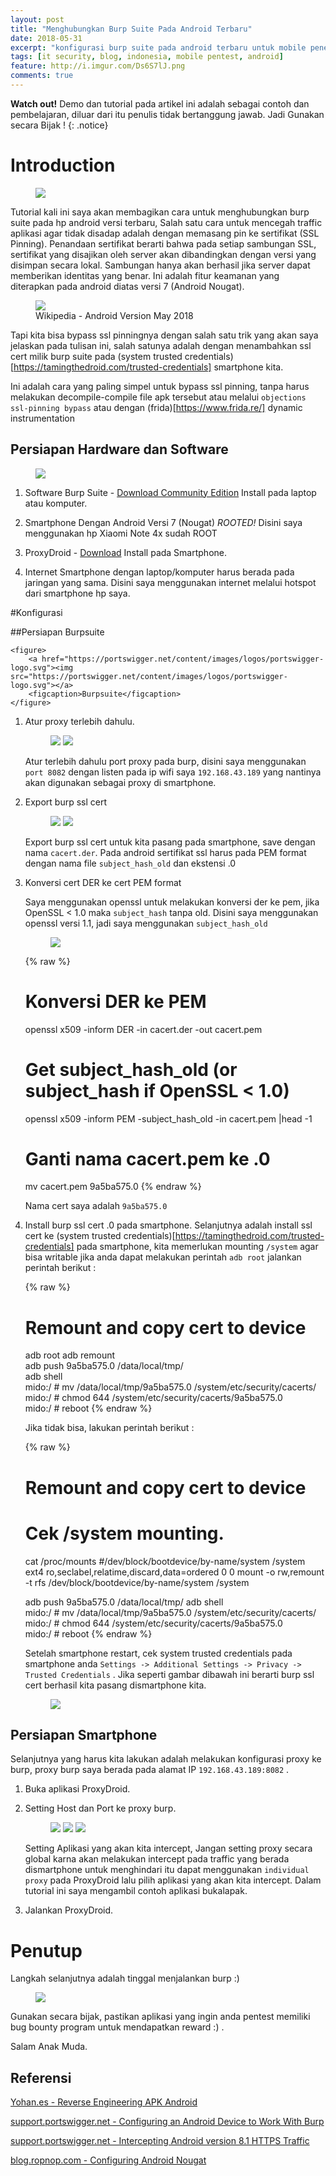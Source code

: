 ```yaml
---
layout: post
title: "Menghubungkan Burp Suite Pada Android Terbaru"
date: 2018-05-31
excerpt: "konfigurasi burp suite pada android terbaru untuk mobile penetration testing"
tags: [it security, blog, indonesia, mobile pentest, android]
feature: http://i.imgur.com/Ds6S7lJ.png
comments: true
---
```

**Watch out!** Demo dan tutorial pada artikel ini adalah sebagai contoh dan pembelajaran, diluar dari itu penulis tidak bertanggung jawab. Jadi Gunakan secara Bijak !
{: .notice}

# Introduction
<figure>
	<a href="https://appsec-labs.com/wp-content/uploads/2014/06/3-main-mobiles-os-002-280x300.png"><img src="https://appsec-labs.com/wp-content/uploads/2014/06/3-main-mobiles-os-002-280x300.png"></a>
</figure>

Tutorial kali ini saya akan membagikan cara untuk menghubungkan burp suite pada hp android versi terbaru, Salah satu cara untuk mencegah traffic aplikasi agar tidak disadap adalah dengan memasang pin ke sertifikat (SSL Pinning). Penandaan sertifikat berarti bahwa pada setiap sambungan SSL, sertifikat yang disajikan oleh server akan dibandingkan dengan versi yang disimpan secara lokal. Sambungan hanya akan berhasil jika server dapat memberikan identitas yang benar. Ini adalah fitur keamanan yang diterapkan pada android diatas versi 7 (Android Nougat).

<figure>
	<a href="https://en.wikipedia.org/wiki/Android_version_history"><img src="/images/android-version.PNG"></a>
	<figcaption>Wikipedia - Android Version May 2018</figcaption>
</figure>

Tapi kita bisa bypass ssl pinningnya dengan salah satu trik yang akan saya jelaskan pada tulisan ini, salah satunya adalah dengan menambahkan ssl cert milik burp suite pada (system trusted credentials)[https://tamingthedroid.com/trusted-credentials] smartphone kita. 

Ini adalah cara yang paling simpel untuk bypass ssl pinning, tanpa harus melakukan decompile-compile file apk tersebut atau melalui `objections ssl-pinning bypass` atau dengan (frida)[https://www.frida.re/] dynamic instrumentation

## Persiapan Hardware dan Software
<figure>
	<a href="http://www.redcross.org/images/MEDIA_CustomProductCatalog/m21071267_Oregon-SW-Washington-Prepare-Initiative_8824_763x260.jpg"><img src="http://www.redcross.org/images/MEDIA_CustomProductCatalog/m21071267_Oregon-SW-Washington-Prepare-Initiative_8824_763x260.jpg"></a>
</figure>

1. Software Burp Suite - [Download Community Edition](https://portswigger.net/burp/communitydownload)
   Install pada laptop atau komputer.

2. Smartphone Dengan Android Versi 7 (Nougat) *ROOTED!*
   Disini saya menggunakan hp Xiaomi Note 4x sudah ROOT 

3. ProxyDroid - [Download](https://play.google.com/store/apps/details?id=org.proxydroid&hl=en)
   Install pada Smartphone.

4. Internet
   Smartphone dengan laptop/komputer harus berada pada jaringan yang sama. Disini saya menggunakan internet melalui hotspot dari smartphone hp saya. 

#Konfigurasi

##Persiapan Burpsuite

	<figure>
		<a href="https://portswigger.net/content/images/logos/portswigger-logo.svg"><img src="https://portswigger.net/content/images/logos/portswigger-logo.svg"></a>
		<figcaption>Burpsuite</figcaption>
	</figure>

1. Atur proxy terlebih dahulu.

	<figure class="half">
		<a href="/images/configure-burp-proxy.PNG"><img src="/images/configure-burp-proxy.PNG"></a>
		<a href="/images/configure-burp-proxy-final.PNG"><img src="/images/configure-burp-proxy-final.PNG"></a>
	</figure>

	Atur terlebih dahulu port proxy pada burp, disini saya menggunakan `port 8082` dengan listen pada ip wifi saya `192.168.43.189` yang nantinya akan digunakan sebagai proxy di smartphone.

2. Export burp ssl cert

	<figure class="half">
		<a href="/images/export-burp-cert.PNG"><img src="/images/export-burp-cert.PNG"></a>
		<a href="/images/export-burp-cert-save.PNG"><img src="/images/export-burp-cert-save.PNG"></a>
	</figure>

	Export burp ssl cert untuk kita pasang pada smartphone, save dengan nama `cacert.der`.
	Pada android sertifikat ssl harus pada PEM format dengan nama file `subject_hash_old` dan ekstensi .0 

3. Konversi cert DER ke cert PEM format
	
	Saya menggunakan openssl untuk melakukan konversi der ke pem, jika OpenSSL < 1.0 maka `subject_hash` tanpa old. 
	Disini saya menggunakan openssl versi 1.1, jadi saya menggunakan `subject_hash_old`

	<figure >
		<a href="/images/openssl-version-1.1.PNG"><img src="/images/openssl-version-1.1.PNG"></a>
	</figure>

	{% raw %}
	# Konversi DER ke PEM
	openssl x509 -inform DER -in cacert.der -out cacert.pem

	# Get subject_hash_old (or subject_hash if OpenSSL < 1.0)
	openssl x509 -inform PEM -subject_hash_old -in cacert.pem |head -1

	# Ganti nama cacert.pem ke <hash>.0
	mv cacert.pem 9a5ba575.0
	{% endraw %} 

	Nama cert saya adalah `9a5ba575.0`

4. Install burp ssl cert <hash>.0 pada smartphone.
	Selanjutnya adalah install ssl cert ke (system trusted credentials)[https://tamingthedroid.com/trusted-credentials] pada smartphone, kita memerlukan mounting `/system` agar bisa writable jika anda dapat melakukan perintah `adb root` jalankan perintah berikut : 

    {% raw %}
    # Remount and copy cert to device
    adb root
    adb remount  
    adb push 9a5ba575.0 /data/local/tmp/  
    adb shell  
    mido:/ # mv /data/local/tmp/9a5ba575.0 /system/etc/security/cacerts/  
    mido:/ # chmod 644 /system/etc/security/cacerts/9a5ba575.0  
    mido:/ # reboot 
    {% endraw %} 

    Jika tidak bisa, lakukan perintah berikut : 

    {% raw %}
    # Remount and copy cert to device
    # Cek /system mounting.
    cat /proc/mounts
    #/dev/block/bootdevice/by-name/system /system ext4 ro,seclabel,relatime,discard,data=ordered 0 0
    mount -o rw,remount -t rfs /dev/block/bootdevice/by-name/system /system

    adb push 9a5ba575.0 /data/local/tmp/
    adb shell  
    mido:/ # mv /data/local/tmp/9a5ba575.0 /system/etc/security/cacerts/  
    mido:/ # chmod 644 /system/etc/security/cacerts/9a5ba575.0  
    mido:/ # reboot 
    {% endraw %} 

    Setelah smartphone restart, cek system trusted credentials pada smartphone anda `Settings -> Additional Settings -> Privacy -> Trusted Credentials` . Jika seperti gambar dibawah ini berarti burp ssl cert berhasil kita pasang dismartphone kita.

    <figure>
    	<a href="/images/check-trusted-credentials.jpg"><img src="/images/check-trusted-credentials.jpg"></a>
	</figure>

## Persiapan Smartphone
Selanjutnya yang harus kita lakukan adalah melakukan konfigurasi proxy ke burp, proxy burp saya berada pada alamat IP `192.168.43.189:8082` .

1. Buka aplikasi ProxyDroid.

2. Setting Host dan Port ke proxy burp.
	<figure class="half">
		<a href="/images/configure-proxydroid-final.jpg"><img src="/images/configure-proxydroid-final.jpg"></a>
		<a href="/images/configure-proxydroid-individual-proxy.jpg"><img src="/images/configure-proxydroid-individual-proxy.jpg"></a>
		<a href="/images/configure-proxydroid-individual-proxy.jpg"><img src="/images/configure-proxydroid-individual-proxy.jpg"></a>
	</figure>

	Setting Aplikasi yang akan kita intercept, Jangan setting proxy secara global karna akan melakukan intercept pada traffic yang berada dismartphone untuk menghindari itu dapat menggunakan `individual proxy` pada ProxyDroid lalu pilih aplikasi yang akan kita intercept. Dalam tutorial ini saya mengambil contoh aplikasi bukalapak.

3. Jalankan ProxyDroid.

# Penutup
Langkah selanjutnya adalah tinggal menjalankan burp :)

<figure>
	<a href="/images/example-app.PNG"><img src="/images/example-app.PNG"></a>
</figure>

Gunakan secara bijak, pastikan aplikasi yang ingin anda pentest memiliki bug bounty program untuk mendapatkan reward :) .

Salam Anak Muda.

## Referensi
[Yohan.es - Reverse Engineering APK Android](https://yohan.es/security/android/)

[support.portswigger.net - Configuring an Android Device to Work With Burp](https://support.portswigger.net/customer/portal/articles/1841101-configuring-an-android-device-to-work-with-burp)

[support.portswigger.net - Intercepting Android version 8.1 HTTPS Traffic](https://support.portswigger.net/customer/portal/questions/17281202-intercepting-android-version-8-1-https-traffic)

[blog.ropnop.com - Configuring Android Nougat](https://blog.ropnop.com/configuring-burp-suite-with-android-nougat/)

